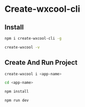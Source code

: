 # Create-wxcool-cli

## Install

```bash
npm i create-wxcool-cli -g

create-wxcool -v
```

## Create And Run Project

```bash
create-wxcool i <app-name>

cd <app-name>

npm install

npm run dev
```
